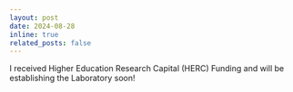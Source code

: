 ```yaml
---
layout: post
date: 2024-08-28
inline: true
related_posts: false
---
```


I received Higher Education Research Capital (HERC) Funding and will be establishing the Laboratory soon!
